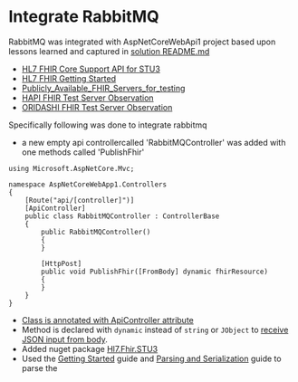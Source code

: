 # Integrate RabbitMQ

RabbitMQ was integrated with AspNetCoreWebApi1 project based upon lessons learned and captured in [solution README.md](https://github.com/rakeshhira/AspNetCore.MyLearning/)

- [HL7 FHIR Core Support API for STU3](https://www.nuget.org/packages/Hl7.Fhir.STU3)
- [HL7 FHIR Getting Started](http://docs.simplifier.net/fhirnetapi/index.html)
- [Publicly_Available_FHIR_Servers_for_testing](http://wiki.hl7.org/index.php?title=Publicly_Available_FHIR_Servers_for_testing)
- [HAPI FHIR Test Server Observation](http://hapi.fhir.org/baseDstu3/Observation)
- [ORIDASHI FHIR Test Server Observation](http://demo.oridashi.com.au:8297/observation?_format=json)


Specifically following was done to integrate rabbitmq

- a new empty api controllercalled 'RabbitMQController' was added with one methods called 'PublishFhir'
```
using Microsoft.AspNetCore.Mvc;

namespace AspNetCoreWebApp1.Controllers
{
	[Route("api/[controller]")]
	[ApiController]
	public class RabbitMQController : ControllerBase
	{
		public RabbitMQController()
		{
		}

		[HttpPost]
		public void PublishFhir([FromBody] dynamic fhirResource)
		{
		}
	}
}
```
- [Class is annotated with ApiController attribute](https://docs.microsoft.com/en-us/aspnet/core/web-api/index?view=aspnetcore-2.1#annotate-class-with-apicontrollerattribute)
- Method is declared with `dynamic` instead of `string` or `JObject` to [receive JSON input from body](https://stackoverflow.com/questions/31952002/asp-net-core-mvc-how-to-get-raw-json-bound-to-a-string-without-a-type).
- Added nuget package [Hl7.Fhir.STU3](https://www.nuget.org/packages/Hl7.Fhir.STU3/) 
- Used the [Getting Started](http://docs.simplifier.net/fhirnetapi/index.html) guide and [Parsing and Serialization](http://docs.simplifier.net/fhirnetapi/parsing/poco-parsing.html) guide to parse the 

